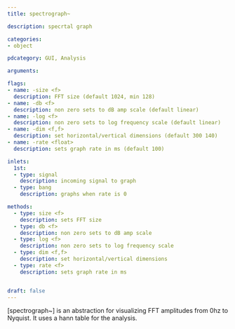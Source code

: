 ```yaml
---
title: spectrograph~

description: specrtal graph

categories:
- object

pdcategory: GUI, Analysis

arguments:

flags:
- name: -size <f>
  description: FFT size (default 1024, min 128)
- name: -db <f>
  description: non zero sets to dB amp scale (default linear)
- name: -log <f>
  description: non zero sets to log frequency scale (default linear)
- name: -dim <f,f>
  description: set horizontal/vertical dimensions (default 300 140)
- name: -rate <float>
  description: sets graph rate in ms (default 100)

inlets:
  1st:
  - type: signal
    description: incoming signal to graph
  - type: bang
    description: graphs when rate is 0

methods:
  - type: size <f>
    description: sets FFT size
  - type: db <f>
    description: non zero sets to dB amp scale
  - type: log <f>
    description: non zero sets to log frequency scale
  - type: dim <f,f>
    description: set horizontal/vertical dimensions
  - type: rate <f>
    description: sets graph rate in ms


draft: false
---
```


[spectrograph~] is an abstraction for visualizing FFT amplitudes from 0hz to Nyquist. It uses a hann table for the analysis.
